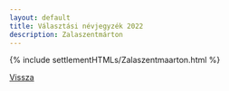 ```yaml
---
layout: default
title: Választási névjegyzék 2022
description: Zalaszentmárton
---
```


{% include settlementHTMLs/Zalaszentmaarton.html %}

[Vissza](../)